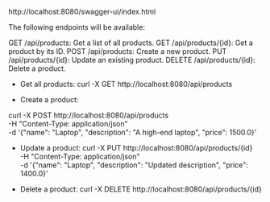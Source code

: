 http://localhost:8080/swagger-ui/index.html

The following endpoints will be available:

GET /api/products: Get a list of all products.
GET /api/products/{id}: Get a product by its ID.
POST /api/products: Create a new product.
PUT /api/products/{id}: Update an existing product.
DELETE /api/products/{id}: Delete a product.



* Get all products:
curl -X GET http://localhost:8080/api/products

* Create a product:

curl -X POST http://localhost:8080/api/products \
-H "Content-Type: application/json" \
-d '{"name": "Laptop", "description": "A high-end laptop", "price": 1500.0}'

* Update a product:
curl -X PUT http://localhost:8080/api/products/{id} \
-H "Content-Type: application/json" \
-d '{"name": "Laptop", "description": "Updated description", "price": 1400.0}'

* Delete a product:
curl -X DELETE http://localhost:8080/api/products/{id}